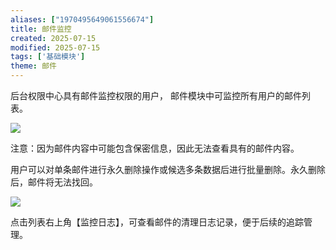 ```yaml
---
aliases: ["1970495649061556674"]
title: 邮件监控
created: 2025-07-15
modified: 2025-07-15
tags: ['基础模块']
theme: 邮件
---
```


后台权限中心具有邮件监控权限的用户， 邮件模块中可监控所有用户的邮件列表。

![](https://myhelpdoc.oss-cn-heyuan.aliyuncs.com/mdimages/7689f4aeb3467fcb9f47f6f1cf719ac6.jpg)

注意：因为邮件内容中可能包含保密信息，因此无法查看具有的邮件内容。

用户可以对单条邮件进行永久删除操作或候选多条数据后进行批量删除。永久删除后，邮件将无法找回。

![](https://myhelpdoc.oss-cn-heyuan.aliyuncs.com/mdimages/d0891bbf8a74a01d4b0ffec2ad608aa2.jpg)

点击列表右上角【监控日志】，可查看邮件的清理日志记录，便于后续的追踪管理。

